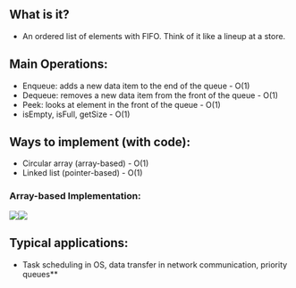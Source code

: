 ## What is it?
- An ordered list of elements with FIFO. Think of it like a lineup at a store. 

## Main Operations: 
- Enqueue: adds a new data item to the end of the queue - O(1)
- Dequeue: removes a new data item from the front of the queue - O(1)
- Peek: looks at element in the front of the queue - O(1)
- isEmpty, isFull, getSize - O(1)
## Ways to implement (with code): 
- Circular array (array-based) - O(1)
- Linked list (pointer-based) - O(1)
### Array-based Implementation:
    

![](https://lh7-rt.googleusercontent.com/docsz/AD_4nXcxcE--aR4v5s6GZl0910d_Fa-wbVxaAk1UQOsLoahR3gxwb6hzomuhxqwlLv5m38SqMJ7rTvSmuX38cqghgfocKx2pKznAGg_2cbdq3Wdme4B4WpeKvfJIq-5R0GTmZHX8SqwsuRxyvkPfJGe87pa-Cuza?key=XhkMf58gaLDvjQ-n-P1QIg)![](https://lh7-rt.googleusercontent.com/docsz/AD_4nXe7ubXF8ASzZ5dBGTYrCrBMocwQDBd0_m9_1A_o3ZJHhwvRvOg82q5j7Y-8ooG33Lp9QwKTGF79qaPoMirahIwJKftMpy4gzCZGWOa2g3ZOCrQTl6T28V6dky7Tk6TcxGscMhexxlIU5mrAnEeJKuNmaWc?key=XhkMf58gaLDvjQ-n-P1QIg)

## Typical applications: 
- Task scheduling in OS, data transfer in network communication, priority queues**